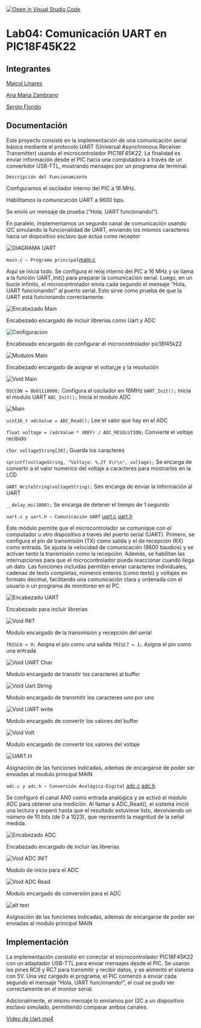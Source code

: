 [![Open in Visual Studio Code](https://classroom.github.com/assets/open-in-vscode-2e0aaae1b6195c2367325f4f02e2d04e9abb55f0b24a779b69b11b9e10269abc.svg)](https://classroom.github.com/online_ide?assignment_repo_id=19508497&assignment_repo_type=AssignmentRepo)
# Lab04: Comunicación UART en PIC18F45K22

## Integrantes

[Maicol Linares](https://github.com/Maiik14)

[Ana Maria Zambrano](https://github.com/anazambranolozano)

[Sergio Florido](https://github.com/sergioflorido)

## Documentación

Este proyecto consiste en la implementación de una comunicación serial básica mediante el protocolo UART (Universal Asynchronous Receiver Transmitter) usando el microcontrolador PIC18F45K22. La finalidad es enviar información desde el PIC hacia una computadora a través de un convertidor USB-TTL, mostrando mensajes por un programa de terminal.

`Descripción del Funcionamiento`

Configuramos el oscilador interno del PIC a 16 MHz.

Habilitamos la comunicación UART a 9600 bps.

Se envío un mensaje de prueba (“Hola, UART funcionando!”).

En paralelo, implementamos un segundo canal de comunicación usando I2C simulando la funcionalidad de UART, enviando los mismos caracteres hacia un dispositivo esclavo que actúa como receptor

![DIAGRAMA UART](/imagenes/DIAGRAMA%20UART.png)

 `main.c – Programa principal`[main.c](/code/Main.c)

Aquí se inicia todo. Se configura el reloj interno del PIC a 16 MHz y se llama a la función UART_Init() para preparar la comunicación serial. Luego, en un bucle infinito, el microcontrolador envía cada segundo el mensaje “Hola, UART funcionando!” al puerto serial. Esto sirve como prueba de que la UART está funcionando correctamente. 

![Encabezado Main](image.png)

Encabezado encargado de incluir librerias como Uart y ADC

![Configuracion](image-1.png)

Encabexado encargado de configurar el microcontrolador pic18f45k22

![Modulos Main](image-2.png)

Encabezado encargado de asignar el voltar¿je y la resolución 

![Void Main](image-3.png)

`OSCCON = 0b01110000;` Configura el oscilador en 16MHz
`UART_Init();` Inicia el modulo UART
`ADC_Init();` Inicia el modulo ADC

![Main](image-4.png)

`uint16_t adcValue = ADC_Read();` Lee el valor que hay en el ADC

`float voltage = (adcValue * VREF) / ADC_RESOLUTION;` Convierte el voltaje recibido

`char voltageString[20];` Guarda los caracteres 

`sprintf(voltageString, "Voltaje: %.2f V\r\n", voltage);` Se encarga de convertir a el valor numerico del voltaje a caracteres para mostrarlos en la LCD

`UART_WriteString(voltageString);` Sen encarga de enviar la información al UART

`__delay_ms(1000);` Se encarga de detener el tiempo de 1 segundo


`uart.c y uart.h – Comunicación UART`
[uart.c](/code/uart.c) 
[uart.h](/code/uart.h)

Este módulo permite que el microcontrolador se comunique con el computador u otro dispositivo a través del puerto serial (UART). Primero, se configura el pin de transmisión (TX) como salida y el de recepción (RX) como entrada. Se ajusta la velocidad de comunicación (9600 baudios) y se activan tanto la transmisión como la recepción. Además, se habilitan las interrupciones para que el microcontrolador pueda reaccionar cuando llega un dato. Las funciones incluidas permiten enviar caracteres individuales, cadenas de texto completas, números enteros (como texto) y voltajes en formato decimal, facilitando una comunicación clara y ordenada con el usuario o un programa de monitoreo en el PC.

![Encabezado UART](image-5.png)

Encabezado para incluir librerias

![Void INIT](image-6.png)

Modulo encargado de la transmisión y recepción del serial 

`TRISC6 = 0;` Asigna el pin como una salida
`TRISC7 = 1;` Asigna el pin como una entrada

![Void UART Char](image-7.png)

Modulo encargado de transitir los caracteres al buffer

![Void Uart String](image-8.png)

Modulo encargado de transmitir los caracteres uno por uno

![Void UART write](image-9.png)

Modulo encargado de convertir los valores del buffer

![Void Volt](image-10.png)

Modulo encargado de convertir los valores del voltaje 

![UART.H](image-11.png)

Asignación de las funciones indicadas, ademas de encargarse de poder ser enviadas al modulo principal MAIN

`adc.c y adc.h – Conversión Analógica-Digital` 
[adc.c](/code/adc.c)
[adc.h](/code/adc.h)


Se configuró el canal AN0 como entrada analógica y se activó el módulo ADC para obtener una medición. Al llamar a ADC_Read(), el sistema inició una lectura y esperó hasta que el resultado estuviese listo, devolviendo un número de 10 bits (de 0 a 1023), que representó la magnitud de la señal medida.

![Encabezado ADC](image-12.png)

Encabezado encargado de incluir las librerias

![Void ADC INIT](image-13.png)

Modulo de inicio para el ADC 

![Void ADC Read](image-14.png)

Modulo encargado de conversión para el ADC

![alt text](image-15.png)

Asignación de las funciones indicadas, ademas de encargarse de poder ser enviadas al modulo principal MAIN

## Implementación

La implementación consistió en conectar el microcontrolador PIC18F45K22 con un adaptador USB-TTL para enviar mensajes desde el PIC. Se usaron los pines RC6 y RC7 para transmitir y recibir datos, y se alimentó el sistema con 5V. Una vez cargado el programa, el PIC comenzó a enviar cada segundo el mensaje “Hola, UART funcionando!”, el cual se pudo ver correctamente en el monitor serial.

Adicionalmente, el mismo mensaje lo enviamos por I2C a un dispositivo esclavo simulado, permitiendo comparar ambos canales.

[Video de Uart.mp4](/Video%20de%20Uart.mp4)


